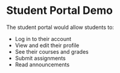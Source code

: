 # Student Portal Demo

The student portal would allow students to:

- Log in to their account
- View and edit their profile
- See their courses and grades
- Submit assignments
- Read announcements

